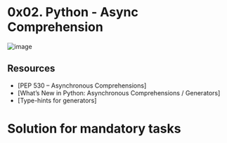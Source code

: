 # 0x02. Python - Async Comprehension

![image](https://s3.amazonaws.com/alx-intranet.hbtn.io/uploads/medias/2019/12/ee85b9f67c384e29525b.png?X-Amz-Algorithm=AWS4-HMAC-SHA256&X-Amz-Credential=AKIARDDGGGOUSBVO6H7D%2F20230506%2Fus-east-1%2Fs3%2Faws4_request&X-Amz-Date=20230506T142823Z&X-Amz-Expires=86400&X-Amz-SignedHeaders=host&X-Amz-Signature=efada0b41a6eb374116d4ddfc099e0256677c3765a2a54c50b90a960ef683079)

## Resources

- [PEP 530 – Asynchronous Comprehensions]
- [What’s New in Python: Asynchronous Comprehensions / Generators]
- [Type-hints for generators]

# Solution for mandatory tasks
